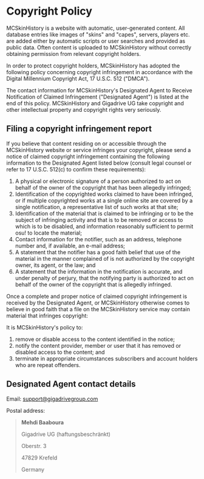 # Copyright Policy

MCSkinHistory is a website with automatic, user-generated content. All database entries like images of "skins" and "capes", servers, players etc. are added either by automatic scripts or user searches and provided as public data. Often content is uploaded to MCSkinHistory without correctly obtaining permission from relevant copyright holders.

In order to protect copyright holders, MCSkinHistory has adopted the following policy concerning copyright infringement in accordance with the Digital Millennium Copyright Act, 17 U.S.C. 512 ("DMCA").

The contact information for MCSkinHistory's Designated Agent to Receive Notification of Claimed Infringement ("Designated Agent") is listed at the end of this policy. MCSkinHistory and Gigadrive UG take copyright and other intellectual property and copyright rights very seriously.

## Filing a copyright infringement report

If you believe that content residing on or accessible through the MCSkinHistory website or service infringes your copyright, please send a notice of claimed copyright infringement containing the following information to the Designated Agent listed below (consult legal counsel or refer to 17 U.S.C. 512(c) to confirm these requirements):

1. A physical or electronic signature of a person authorized to act on behalf of the owner of the copyright that has been allegedly infringed;
2. Identification of the copyrighted works claimed to have been infringed, or if multiple copyrighted works at a single online site are covered by a single notification, a representative list of such works at that site;
3. Identification of the material that is claimed to be infringing or to be the subject of infringing activity and that is to be removed or access to which is to be disabled, and information reasonably sufficient to permit osu! to locate the material;
4. Contact information for the notifier, such as an address, telephone number and, if available, an e-mail address;
5. A statement that the notifier has a good faith belief that use of the material in the manner complained of is not authorized by the copyright owner, its agent, or the law; and
6. A statement that the information in the notification is accurate, and under penalty of perjury, that the notifying party is authorized to act on behalf of the owner of the copyright that is allegedly infringed.

Once a complete and proper notice of claimed copyright infringement is received by the Designated Agent, or MCSkinHistory otherwise comes to believe in good faith that a file on the MCSkinHistory service may contain material that infringes copyright:

It is MCSkinHistory's policy to:

1. remove or disable access to the content identified in the notice;
2. notify the content provider, member or user that it has removed or disabled access to the content; and
3. terminate in appropriate circumstances subscribers and account holders who are repeat offenders.

## Designated Agent contact details

Email: [support@gigadrivegroup.com](mailto:support@gigadrivegroup.com)

Postal address:

> **Mehdi Baaboura**
>
> Gigadrive UG (haftungsbeschränkt)
>
> Oberstr. 3
>
> 47829 Krefeld
>
> Germany